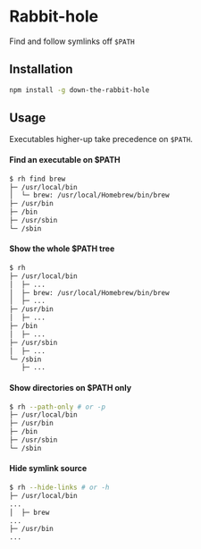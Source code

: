 # Rabbit-hole

Find and follow symlinks off `$PATH`

## Installation

```bash
npm install -g down-the-rabbit-hole
```

## Usage

Executables higher-up take precedence on `$PATH`.

#### Find an executable on $PATH
```bash
$ rh find brew
├─ /usr/local/bin
│  └─ brew: /usr/local/Homebrew/bin/brew
├─ /usr/bin
├─ /bin
├─ /usr/sbin
└─ /sbin
```

#### Show the whole $PATH tree
```bash
$ rh
├─ /usr/local/bin
│  ├─ ...
│  ├─ brew: /usr/local/Homebrew/bin/brew
│  ├─ ...
├─ /usr/bin
│  ├─ ...
├─ /bin
│  ├─ ...
├─ /usr/sbin
│  ├─ ...
└─ /sbin
   ├─ ...
```

#### Show directories on $PATH only
```bash
$ rh --path-only # or -p
├─ /usr/local/bin
├─ /usr/bin
├─ /bin
├─ /usr/sbin
└─ /sbin
```

#### Hide symlink source
```bash
$ rh --hide-links # or -h
├─ /usr/local/bin
...
│  ├─ brew
...
├─ /usr/bin
...
```
